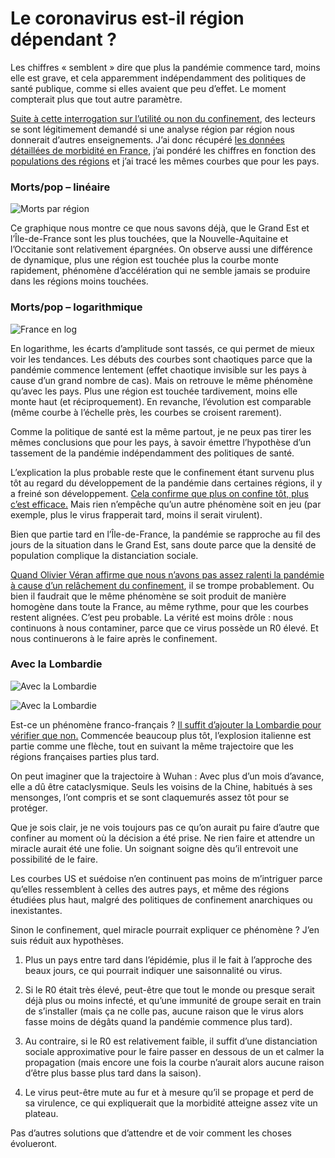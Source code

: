 # Le coronavirus est-il région dépendant ?

Les chiffres « semblent » dire que plus la pandémie commence tard, moins elle est grave, et cela apparemment indépendamment des politiques de santé publique, comme si elles avaient que peu d’effet. Le moment compterait plus que tout autre paramètre.<span id="more-54069"></span>

[Suite à cette interrogation sur l’utilité ou non du confinement](https://tcrouzet.com/2020/04/20/une-preuve-de-linutilite-du-confinement/), des lecteurs se sont légitimement demandé si une analyse région par région nous donnerait d’autres enseignements. J’ai donc récupéré [les données détaillées de morbidité en France](https://www.eficiens.com/corostats/openstats/open_stats_coronavirus.csv), j’ai pondéré les chiffres en fonction des [populations des régions](https://www.insee.fr/fr/statistiques/fichier/4265429/ensemble.zip) et j’ai tracé les mêmes courbes que pour les pays.

### Morts/pop – linéaire

![Morts par région](https://tcrouzet.com/images_tc/2020/04/reg1.png)

Ce graphique nous montre ce que nous savons déjà, que le Grand Est et l’Île-de-France sont les plus touchées, que la Nouvelle-Aquitaine et l’Occitanie sont relativement épargnées. On observe aussi une différence de dynamique, plus une région est touchée plus la courbe monte rapidement, phénomène d’accélération qui ne semble jamais se produire dans les régions moins touchées.

### Morts/pop – logarithmique

![France en log](https://tcrouzet.com/images_tc/2020/04/reg2.png)

En logarithme, les écarts d’amplitude sont tassés, ce qui permet de mieux voir les tendances. Les débuts des courbes sont chaotiques parce que la pandémie commence lentement (effet chaotique invisible sur les pays à cause d’un grand nombre de cas). Mais on retrouve le même phénomène qu’avec les pays. Plus une région est touchée tardivement, moins elle monte haut (et réciproquement). En revanche, l’évolution est comparable (même courbe à l’échelle près, les courbes se croisent rarement).

Comme la politique de santé est la même partout, je ne peux pas tirer les mêmes conclusions que pour les pays, à savoir émettre l’hypothèse d’un tassement de la pandémie indépendamment des politiques de santé.

L’explication la plus probable reste que le confinement étant survenu plus tôt au regard du développement de la pandémie dans certaines régions, il y a freiné son développement. [Cela confirme que plus on confine tôt, plus c’est efficace.](https://tcrouzet.com/2020/04/09/quand-le-gouvernement-nous-ment-preuves/) Mais rien n’empêche qu’un autre phénomène soit en jeu (par exemple, plus le virus frapperait tard, moins il serait virulent).

Bien que partie tard en l’Île-de-France, la pandémie se rapproche au fil des jours de la situation dans le Grand Est, sans doute parce que la densité de population complique la distanciation sociale.

[Quand Olivier Véran affirme que nous n’avons pas assez ralenti la pandémie à cause d’un relâchement du confinement](https://www.voici.fr/news-people/actu-people/video-olivier-veran-qui-sont-les-nouveaux-cas-positifs-au-coronavirus-il-repond-678918), il se trompe probablement. Ou bien il faudrait que le même phénomène se soit produit de manière homogène dans toute la France, au même rythme, pour que les courbes restent alignées. C’est peu probable. La vérité est moins drôle : nous continuons à nous contaminer, parce que ce virus possède un R0 élevé. Et nous continuerons à le faire après le confinement.

### Avec la Lombardie

![Avec la Lombardie](https://tcrouzet.com/images_tc/2020/04/reg3.png)

![Avec la Lombardie](https://tcrouzet.com/images_tc/2020/04/reg4.png)

Est-ce un phénomène franco-français ? [Il suffit d’ajouter la Lombardie pour vérifier que non.](https://www.kaggle.com/sudalairajkumar/covid19-in-italy) Commencée beaucoup plus tôt, l’explosion italienne est partie comme une flèche, tout en suivant la même trajectoire que les régions françaises parties plus tard.

On peut imaginer que la trajectoire à Wuhan : Avec plus d’un mois d’avance, elle a dû être cataclysmique. Seuls les voisins de la Chine, habitués à ses mensonges, l’ont compris et se sont claquemurés assez tôt pour se protéger.

Que je sois clair, je ne vois toujours pas ce qu’on aurait pu faire d’autre que confiner au moment où la décision a été prise. Ne rien faire et attendre un miracle aurait été une folie. Un soignant soigne dès qu’il entrevoit une possibilité de le faire.

Les courbes US et suédoise n’en continuent pas moins de m’intriguer parce qu’elles ressemblent à celles des autres pays, et même des régions étudiées plus haut, malgré des politiques de confinement anarchiques ou inexistantes.

Sinon le confinement, quel miracle pourrait expliquer ce phénomène ? J’en suis réduit aux hypothèses.

1. Plus un pays entre tard dans l’épidémie, plus il le fait à l’approche des beaux jours, ce qui pourrait indiquer une saisonnalité ou virus.

2. Si le R0 était très élevé, peut-être que tout le monde ou presque serait déjà plus ou moins infecté, et qu’une immunité de groupe serait en train de s’installer (mais ça ne colle pas, aucune raison que le virus alors fasse moins de dégâts quand la pandémie commence plus tard).

3. Au contraire, si le R0 est relativement faible, il suffit d’une distanciation sociale approximative pour le faire passer en dessous de un et calmer la propagation (mais encore une fois la courbe n’aurait alors aucune raison d’être plus basse plus tard dans la saison).

4. Le virus peut-être mute au fur et à mesure qu’il se propage et perd de sa virulence, ce qui expliquerait que la morbidité atteigne assez vite un plateau.

Pas d’autres solutions que d’attendre et de voir comment les choses évolueront.